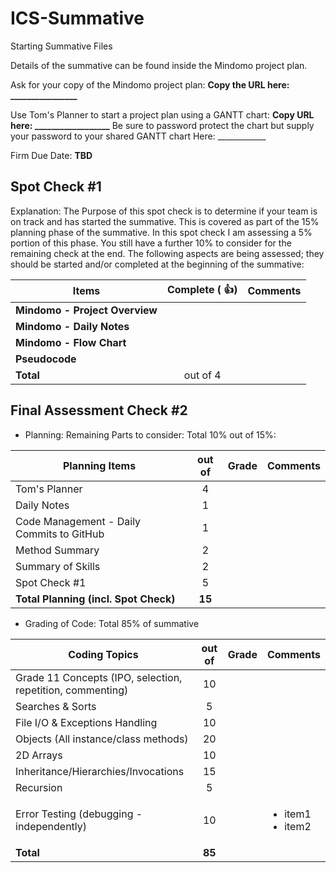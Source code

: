 # ICS-Summative
Starting Summative Files

Details of the summative can be found inside the Mindomo project plan.

Ask for your copy of the Mindomo project plan:  **Copy the URL here: ________________**

Use Tom's Planner to start a project plan using a GANTT chart: **Copy URL here: __________________**
Be sure to password protect the chart but supply your password to your shared GANTT chart Here: ____________

Firm Due Date: **TBD**


Spot Check #1
---------------

Explanation: The Purpose of this spot check is to determine if your team is on track and has started the summative. This is covered as part of the 15% planning phase of the summative. In this spot check I am assessing a 5% portion of this phase. You still have a further 10% to consider for the remaining check at the end. The following aspects are being assessed; they should be started and/or completed at the beginning of the summative:

Items | Complete ( :+1:) | Comments
------|:---------:|---------
**Mindomo - Project Overview**  |  |
**Mindomo - Daily Notes**  |  |
**Mindomo - Flow Chart**  |  |
**Pseudocode** | | 
**Total** | out of 4 | 

Final Assessment Check #2
------------------------

* Planning: Remaining Parts to consider: Total 10% out of 15%:

Planning Items | out of | Grade | Comments
------|:----------:|:-------:|--------
Tom's Planner | 4 | |
Daily Notes | 1 | |
Code Management - Daily Commits to GitHub | 1 |  |
Method Summary | 2 | |
Summary of Skills | 2 | | 
Spot Check #1 | 5 | | 
**Total Planning (incl. Spot Check)** | **15** |  |


* Grading of Code: Total 85% of summative

Coding Topics | out of | Grade | Comments
-------|:--------:|:--------:|------------|
Grade 11 Concepts (IPO, selection, repetition, commenting) | 10 | |
Searches & Sorts | 5 | | 
File I/O & Exceptions Handling | 10 | |
Objects (All instance/class methods) | 20 | |
2D Arrays | 10 |  | 
Inheritance/Hierarchies/Invocations | 15 | |
Recursion | 5 | |
Error Testing (debugging - independently) | 10 |  | <ul><li>item1</li><li>item2</li></ul>
**Total** | **85** |  |


